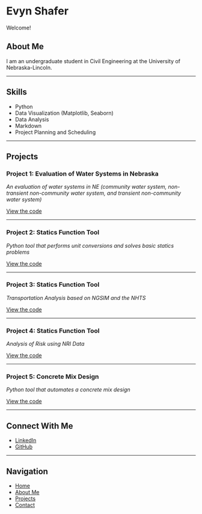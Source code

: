 # Evyn Shafer

Welcome!

## About Me

I am an undergraduate student in Civil Engineering at the University of Nebraska-Lincoln.

---

## Skills

- Python  
- Data Visualization (Matplotlib, Seaborn)  
- Data Analysis  
- Markdown
- Project Planning and Scheduling

---

## Projects

### Project 1: Evaluation of Water Systems in Nebraska 
*An evaluation of water systems in NE (community water system, non-transient non-community water system, and transient non-community water system)*

[View the code](https://github.com/yourusername/project1)

---

### Project 2: Statics Function Tool 
*Python tool that performs unit conversions and solves basic statics problems*

[View the code](https://github.com/yourusername/project2)

---

### Project 3: Statics Function Tool 
*Transportation Analysis based on NGSIM and the NHTS*

[View the code](https://github.com/shaferevyn/project3)

---

### Project 4: Statics Function Tool 
*Analysis of Risk using NRI Data*

[View the code](https://github.com/shaferevyn/project4)

---

### Project 5: Concrete Mix Design 
*Python tool that automates a concrete mix design*

[View the code](https://github.com/shaferevyn/project5)

---


## Connect With Me

- [LinkedIn](https://www.linkedin.com/in/shaferevyn)  
- [GitHub](https://github.com/shaferevyn)

---

## Navigation
- [Home](index.md)
- [About Me](about.md)
- [Projects](projects.md)
- [Contact](contact.md)






  
